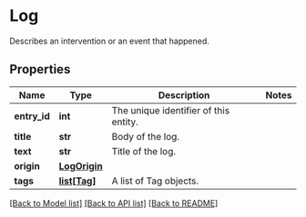 # Log

Describes an intervention or an event that happened.
## Properties
Name | Type | Description | Notes
------------ | ------------- | ------------- | -------------
**entry_id** | **int** | The unique identifier of this entity. | 
**title** | **str** | Body of the log. | 
**text** | **str** | Title of the log. | 
**origin** | [**LogOrigin**](LogOrigin.md) |  | 
**tags** | [**list[Tag]**](Tag.md) | A list of Tag objects. | 

[[Back to Model list]](../README.md#documentation-for-models) [[Back to API list]](../README.md#documentation-for-api-endpoints) [[Back to README]](../README.md)


